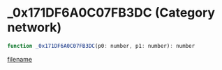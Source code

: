 # _0x171DF6A0C07FB3DC (Category network)

```js
function _0x171DF6A0C07FB3DC(p0: number, p1: number): number
```

[filename](_0x171DF6A0C07FB3DC_m.md ':include')